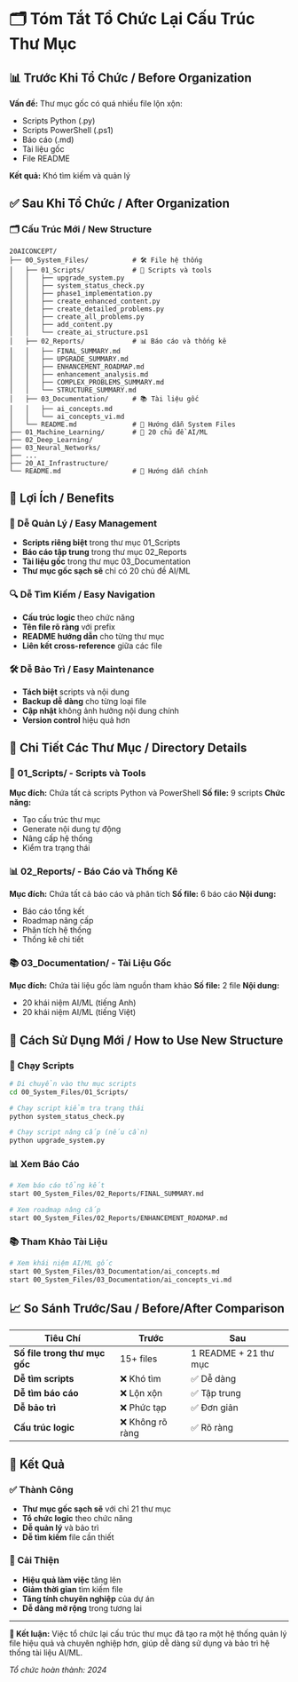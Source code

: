 # 🗂️ Tóm Tắt Tổ Chức Lại Cấu Trúc Thư Mục

## 📊 Trước Khi Tổ Chức / Before Organization

**Vấn đề:** Thư mục gốc có quá nhiều file lộn xộn:
- Scripts Python (.py)
- Scripts PowerShell (.ps1) 
- Báo cáo (.md)
- Tài liệu gốc
- File README

**Kết quả:** Khó tìm kiếm và quản lý

## ✅ Sau Khi Tổ Chức / After Organization

### 🗂️ Cấu Trúc Mới / New Structure

```
20AICONCEPT/
├── 00_System_Files/           # 🛠️ File hệ thống
│   ├── 01_Scripts/            # 🔧 Scripts và tools
│   │   ├── upgrade_system.py
│   │   ├── system_status_check.py
│   │   ├── phase1_implementation.py
│   │   ├── create_enhanced_content.py
│   │   ├── create_detailed_problems.py
│   │   ├── create_all_problems.py
│   │   ├── add_content.py
│   │   └── create_ai_structure.ps1
│   ├── 02_Reports/            # 📊 Báo cáo và thống kê
│   │   ├── FINAL_SUMMARY.md
│   │   ├── UPGRADE_SUMMARY.md
│   │   ├── ENHANCEMENT_ROADMAP.md
│   │   ├── enhancement_analysis.md
│   │   ├── COMPLEX_PROBLEMS_SUMMARY.md
│   │   └── STRUCTURE_SUMMARY.md
│   ├── 03_Documentation/      # 📚 Tài liệu gốc
│   │   ├── ai_concepts.md
│   │   └── ai_concepts_vi.md
│   └── README.md              # 📖 Hướng dẫn System Files
├── 01_Machine_Learning/       # 🧠 20 chủ đề AI/ML
├── 02_Deep_Learning/
├── 03_Neural_Networks/
├── ...
├── 20_AI_Infrastructure/
└── README.md                  # 📖 Hướng dẫn chính
```

## 🎯 Lợi Ích / Benefits

### 📁 Dễ Quản Lý / Easy Management
- **Scripts riêng biệt** trong thư mục 01_Scripts
- **Báo cáo tập trung** trong thư mục 02_Reports
- **Tài liệu gốc** trong thư mục 03_Documentation
- **Thư mục gốc sạch sẽ** chỉ có 20 chủ đề AI/ML

### 🔍 Dễ Tìm Kiếm / Easy Navigation
- **Cấu trúc logic** theo chức năng
- **Tên file rõ ràng** với prefix
- **README hướng dẫn** cho từng thư mục
- **Liên kết cross-reference** giữa các file

### 🛠️ Dễ Bảo Trì / Easy Maintenance
- **Tách biệt** scripts và nội dung
- **Backup dễ dàng** cho từng loại file
- **Cập nhật** không ảnh hưởng nội dung chính
- **Version control** hiệu quả hơn

## 📂 Chi Tiết Các Thư Mục / Directory Details

### 🔧 01_Scripts/ - Scripts và Tools
**Mục đích:** Chứa tất cả scripts Python và PowerShell
**Số file:** 9 scripts
**Chức năng:**
- Tạo cấu trúc thư mục
- Generate nội dung tự động
- Nâng cấp hệ thống
- Kiểm tra trạng thái

### 📊 02_Reports/ - Báo Cáo và Thống Kê
**Mục đích:** Chứa tất cả báo cáo và phân tích
**Số file:** 6 báo cáo
**Nội dung:**
- Báo cáo tổng kết
- Roadmap nâng cấp
- Phân tích hệ thống
- Thống kê chi tiết

### 📚 03_Documentation/ - Tài Liệu Gốc
**Mục đích:** Chứa tài liệu gốc làm nguồn tham khảo
**Số file:** 2 file
**Nội dung:**
- 20 khái niệm AI/ML (tiếng Anh)
- 20 khái niệm AI/ML (tiếng Việt)

## 🚀 Cách Sử Dụng Mới / How to Use New Structure

### 🔧 Chạy Scripts
```bash
# Di chuyển vào thư mục scripts
cd 00_System_Files/01_Scripts/

# Chạy script kiểm tra trạng thái
python system_status_check.py

# Chạy script nâng cấp (nếu cần)
python upgrade_system.py
```

### 📊 Xem Báo Cáo
```bash
# Xem báo cáo tổng kết
start 00_System_Files/02_Reports/FINAL_SUMMARY.md

# Xem roadmap nâng cấp
start 00_System_Files/02_Reports/ENHANCEMENT_ROADMAP.md
```

### 📚 Tham Khảo Tài Liệu
```bash
# Xem khái niệm AI/ML gốc
start 00_System_Files/03_Documentation/ai_concepts.md
start 00_System_Files/03_Documentation/ai_concepts_vi.md
```

## 📈 So Sánh Trước/Sau / Before/After Comparison

| Tiêu Chí | Trước | Sau |
|----------|-------|-----|
| **Số file trong thư mục gốc** | 15+ files | 1 README + 21 thư mục |
| **Dễ tìm scripts** | ❌ Khó tìm | ✅ Dễ dàng |
| **Dễ tìm báo cáo** | ❌ Lộn xộn | ✅ Tập trung |
| **Dễ bảo trì** | ❌ Phức tạp | ✅ Đơn giản |
| **Cấu trúc logic** | ❌ Không rõ ràng | ✅ Rõ ràng |

## 🎉 Kết Quả

### ✅ Thành Công
- **Thư mục gốc sạch sẽ** với chỉ 21 thư mục
- **Tổ chức logic** theo chức năng
- **Dễ quản lý** và bảo trì
- **Dễ tìm kiếm** file cần thiết

### 🚀 Cải Thiện
- **Hiệu quả làm việc** tăng lên
- **Giảm thời gian** tìm kiếm file
- **Tăng tính chuyên nghiệp** của dự án
- **Dễ dàng mở rộng** trong tương lai

---

**🎯 Kết luận:** Việc tổ chức lại cấu trúc thư mục đã tạo ra một hệ thống quản lý file hiệu quả và chuyên nghiệp hơn, giúp dễ dàng sử dụng và bảo trì hệ thống tài liệu AI/ML.

*Tổ chức hoàn thành: 2024* 